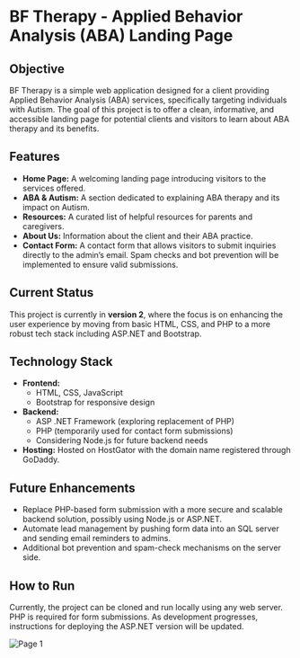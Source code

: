 # BF Therapy - Applied Behavior Analysis (ABA) Landing Page

## Objective
BF Therapy is a simple web application designed for a client providing Applied Behavior Analysis (ABA) services, specifically targeting individuals with Autism. The goal of this project is to offer a clean, informative, and accessible landing page for potential clients and visitors to learn about ABA therapy and its benefits.

## Features
- **Home Page:** A welcoming landing page introducing visitors to the services offered.
- **ABA & Autism:** A section dedicated to explaining ABA therapy and its impact on Autism.
- **Resources:** A curated list of helpful resources for parents and caregivers.
- **About Us:** Information about the client and their ABA practice.
- **Contact Form:** A contact form that allows visitors to submit inquiries directly to the admin’s email. Spam checks and bot prevention will be implemented to ensure valid submissions.

## Current Status
This project is currently in **version 2**, where the focus is on enhancing the user experience by moving from basic HTML, CSS, and PHP to a more robust tech stack including ASP.NET and Bootstrap. 

## Technology Stack
- **Frontend:**
  - HTML, CSS, JavaScript
  - Bootstrap for responsive design
- **Backend:**
  - ASP .NET Framework (exploring replacement of PHP)
  - PHP (temporarily used for contact form submissions)
  - Considering Node.js for future backend needs
- **Hosting:** Hosted on HostGator with the domain name registered through GoDaddy.
  
## Future Enhancements
- Replace PHP-based form submission with a more secure and scalable backend solution, possibly using Node.js or ASP.NET.
- Automate lead management by pushing form data into an SQL server and sending email reminders to admins.
- Additional bot prevention and spam-check mechanisms on the server side.

## How to Run
Currently, the project can be cloned and run locally using any web server. PHP is required for form submissions. As development progresses, instructions for deploying the ASP.NET version will be updated.

![Page 1](link-to-image1.png)

